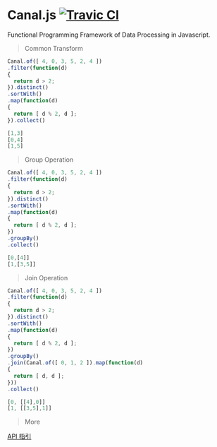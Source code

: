 Canal.js [![Travic CI](https://travis-ci.org/KerneLab/Canal.svg?branch=master)](https://travis-ci.org/KerneLab/Canal)
=========================
Functional Programming Framework of Data Processing in Javascript.

> Common Transform

```js
Canal.of([ 4, 0, 3, 5, 2, 4 ])
.filter(function(d)
{
  return d > 2;
}).distinct()
.sortWith()
.map(function(d)
{
  return [ d % 2, d ];
}).collect()
```
```js
[1,3]
[0,4]
[1,5]
```

> Group Operation

```js
Canal.of([ 4, 0, 3, 5, 2, 4 ])
.filter(function(d)
{
  return d > 2;
}).distinct()
.sortWith()
.map(function(d)
{
  return [ d % 2, d ];
})
.groupBy()
.collect()
```
```js
[0,[4]]
[1,[3,5]]
```

> Join Operation

```js
Canal.of([ 4, 0, 3, 5, 2, 4 ])
.filter(function(d)
{
  return d > 2;
}).distinct()
.sortWith()
.map(function(d)
{
  return [ d % 2, d ];
})
.groupBy()
.join(Canal.of([ 0, 1, 2 ]).map(function(d)
{
  return [ d, d ];
}))
.collect()
```
```js
[0, [[4],0]]
[1, [[3,5],1]]
```

> More

[API 指引](https://github.com/KerneLab/Canal/wiki/API_Reference_CN)
